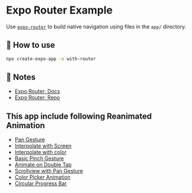 # Expo Router Example

Use [`expo-router`](https://expo.github.io/router) to build native navigation using files in the `app/` directory.

## 🚀 How to use

```sh
npx create-expo-app -e with-router
```

## 📝 Notes

- [Expo Router: Docs](https://expo.github.io/router)
- [Expo Router: Repo](https://github.com/expo/router)

## This app include following Reanimated Animation
- [Pan Gesture](./app/animation/PanGesture/index.jsx)
- [Interpolate with Screen](./app/animation/InterPolateWithScreen/index.jsx)
- [Interpolate with color](./app/animation/InterpolateColor/index.jsx)
- [Basic Pinch Gesture](./app/animation/AnimateOnDoubleTap/index.jsx)
- [Animate on Double Tap](./app/animation/AnimateOnDoubleTap/index.jsx)
- [Scrollview with Pan Gesture](./app/animation/ScrollviewWithPanGesture/index.jsx)
- [Color Picker Animation](./app/animation/ColorPickerAnimation/index.jsx)
- [Circular Progress Bar](./app/animation/CircularProgressBar/index.jsx)